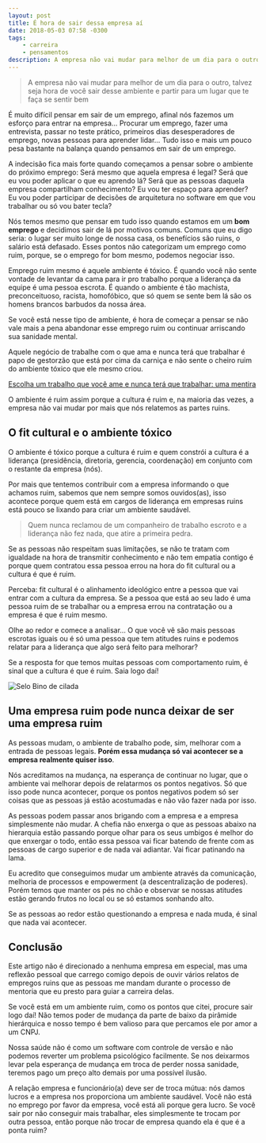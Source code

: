 ```yaml
---
layout: post
title: É hora de sair dessa empresa aí
date: 2018-05-03 07:58 -0300
tags:
    - carreira
    - pensamentos
description: A empresa não vai mudar para melhor de um dia para o outro, talvez seja hora de você sair desse ambiente e partir para um lugar que te faça se sentir bem
---
```

> A empresa não vai mudar para melhor de um dia para o outro, talvez seja hora de você sair desse ambiente e partir para um lugar que te faça se sentir bem

É muito difícil pensar em sair de um emprego, afinal nós fazemos um esforço para entrar na empresa… Procurar um emprego, fazer uma entrevista, passar no teste prático, primeiros dias desesperadores de emprego, novas pessoas para aprender lidar… Tudo isso e mais um pouco pesa bastante na balança quando pensamos em sair de um emprego.

A indecisão fica mais forte quando começamos a pensar sobre o ambiente do próximo emprego: Será mesmo que aquela empresa é legal? Será que eu vou poder aplicar o que eu aprendo lá? Será que as pessoas daquela empresa compartilham conhecimento? Eu vou ter espaço para aprender? Eu vou poder participar de decisões de arquitetura no software em que vou trabalhar ou só vou bater tecla?

Nós temos mesmo que pensar em tudo isso quando estamos em um **bom emprego** e decidimos sair de lá por motivos comuns. Comuns que eu digo seria: o lugar ser muito longe de nossa casa, os benefícios são ruins, o salário está defasado. Esses pontos não categorizam um emprego como ruim, porque, se o emprego for bom mesmo, podemos negociar isso.

Emprego ruim mesmo é aquele ambiente é tóxico. É quando você não sente vontade de levantar da cama para ir pro trabalho porque a liderança da equipe é uma pessoa escrota. É quando o ambiente é tão machista, preconceituoso, racista, homofóbico, que só quem se sente bem lá são os homens brancos barbudos da nossa área.

Se você está nesse tipo de ambiente, é hora de começar a pensar se não vale mais a pena abandonar esse emprego ruim ou continuar arriscando sua sanidade mental.

Aquele negócio de trabalhe com o que ama e nunca terá que trabalhar é papo de gestorzão que está por cima da carniça e não sente o cheiro ruim do ambiente tóxico que ele mesmo criou.

[Escolha um trabalho que você ame e nunca terá que trabalhar: uma mentira](/posts/Escolha-um-trabalho-que-voce-ame-e-nunca-tera-que-trabalhar-uma-mentira/)

O ambiente é ruim assim porque a cultura é ruim e, na maioria das vezes, a empresa não vai mudar por mais que nós relatemos as partes ruins.

## O fit cultural e o ambiente tóxico

O ambiente é tóxico porque a cultura é ruim e quem constrói a cultura é a liderança (presidência, diretoria, gerencia, coordenação) em conjunto com o restante da empresa (nós).

Por mais que tentemos contribuir com a empresa informando o que achamos ruim, sabemos que nem sempre somos ouvidos(as), isso acontece porque quem está em cargos de liderança em empresas ruins está pouco se lixando para criar um ambiente saudável.

> Quem nunca reclamou de um companheiro de trabalho escroto e a liderança não fez nada, que atire a primeira pedra.

Se as pessoas não respeitam suas limitações, se não te tratam com igualdade na hora de transmitir conhecimento e não tem empatia contigo é porque quem contratou essa pessoa errou na hora do fit cultural ou a cultura é que é ruim.

Perceba: fit cultural é o alinhamento ideológico entre a pessoa que vai entrar com a cultura da empresa. Se a pessoa que está ao seu lado é uma pessoa ruim de se trabalhar ou a empresa errou na contratação ou a empresa é que é ruim mesmo.

Olhe ao redor e comece a analisar… O que você vê são mais pessoas escrotas iguais ou é só uma pessoa que tem atitudes ruins e podemos relatar para a liderança que algo será feito para melhorar?

Se a resposta for que temos muitas pessoas com comportamento ruim, é sinal que a cultura é que é ruim. Saia logo daí!

![Selo Bino de cilada]({{site.post_images}}selo-bino-de-cilada.jpeg)

## Uma empresa ruim pode nunca deixar de ser uma empresa ruim

As pessoas mudam, o ambiente de trabalho pode, sim, melhorar com a entrada de pessoas legais. **Porém essa mudança só vai acontecer se a empresa realmente quiser isso**.

Nós acreditamos na mudança, na esperança de continuar no lugar, que o ambiente vai melhorar depois de relatarmos os pontos negativos. Só que isso pode nunca acontecer, porque os pontos negativos podem só ser coisas que as pessoas já estão acostumadas e não vão fazer nada por isso.

As pessoas podem passar anos brigando com a empresa e a empresa simplesmente não mudar. A chefia não enxerga o que as pessoas abaixo na hierarquia estão passando porque olhar para os seus umbigos é melhor do que enxergar o todo, então essa pessoa vai ficar batendo de frente com as pessoas de cargo superior e de nada vai adiantar. Vai ficar patinando na lama.

Eu acredito que conseguimos mudar um ambiente através da comunicação, melhoria de processos e empowerment (a descentralização de poderes). Porém temos que manter os pés no chão e observar se nossas atitudes estão gerando frutos no local ou se só estamos sonhando alto.

Se as pessoas ao redor estão questionando a empresa e nada muda, é sinal que nada vai acontecer.

## Conclusão

Este artigo não é direcionado a nenhuma empresa em especial, mas uma reflexão pessoal que carrego comigo depois de ouvir vários relatos de empregos ruins que as pessoas me mandam durante o processo de mentoria que eu presto para guiar a carreira delas.

Se você está em um ambiente ruim, como os pontos que citei, procure sair logo daí! Não temos poder de mudança da parte de baixo da pirâmide hierárquica e nosso tempo é bem valioso para que percamos ele por amor a um CNPJ.

Nossa saúde não é como um software com controle de versão e não podemos reverter um problema psicológico facilmente. Se nos deixarmos levar pela esperança de mudança em troca de perder nossa sanidade, teremos pago um preço alto demais por uma possível ilusão.

A relação empresa e funcionário(a) deve ser de troca mútua: nós damos lucros e a empresa nos proporciona um ambiente saudável. Você não está no emprego por favor da empresa, você está ali porque gera lucro. Se você sair por não conseguir mais trabalhar, eles simplesmente te trocam por outra pessoa, então porque não trocar de empresa quando ela é que é a ponta ruim?

